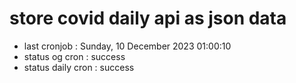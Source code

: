 # store covid daily api as json data

- last cronjob : Sunday, 10 December 2023 01:00:10
- status og cron : success
- status daily cron : success
      
      